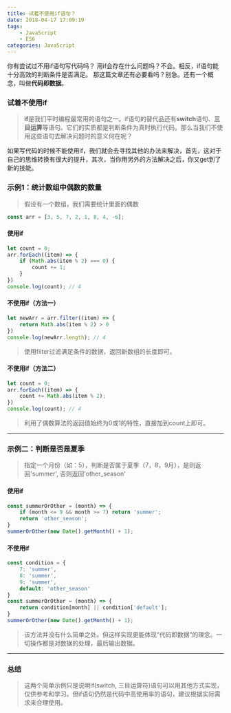 ```yaml
---
title: 试着不使用if语句？
date: 2018-04-17 17:09:19
tags:
    - JavaScript
    - ES6
categories: JavaScript
---
```


你有尝试过不用if语句写代码吗？
用if会存在什么问题吗？不会。相反，if语句能十分高效的判断条件是否满足。
那这篇文章还有必要看吗？别急。还有一个概念，叫做**代码即数据**。

<!-- more -->

### 试着不使用if

>**if**是我们平时编程最常用的语句之一。if语句的替代品还有**switch**语句、**三目运算**等语句。它们的实质都是判断条件为真时执行代码。那么当我们不使用这些语句去解决问题时的意义何在呢？

如果写代码的时候不能使用if，我们就会去寻找其他的办法来解决，首先，这对于自己的思维转换有很大的提升，其次，当你用另外的方法解决之后，你又get到了新的技能。

<!-- ### 不使用if应该怎么做 -->

### 示例1：统计数组中偶数的数量
>假设有一个数组，我们需要统计里面的偶数

```javascript
const arr = [3, 5, 7, 2, 1, 8, 4, -6];
```
#### 使用if
```javascript
let count = 0;
arr.forEach((item) => {
    if (Math.abs(item % 2) === 0) {
        count += 1;
    }
})
console.log(count); // 4
```
#### 不使用if（方法一）
```javascript
let newArr = arr.filter((item) => {
    return Math.abs(item % 2) > 0
})
console.log(newArr.length); // 4
```
>使用filter过滤满足条件的数据，返回新数组的长度即可。

#### 不使用if（方法二）
```javascript
let count = 0;
arr.forEach((item) => {
    count += Math.abs(item % 2);
})
console.log(count); // 4
```
>利用了偶数算法的返回值始终为0或1的特性，直接加到count上即可。

---------------------------------------------------------------------------------------------------------------------

### 示例二：判断是否是夏季
>指定一个月份（如：5），判断是否属于夏季（7，8，9月），是则返回'summer', 否则返回'other_season'

#### 使用if
```javascript
const summerOrOther = (month) => {
    if (month <= 9 && month >= 7) return 'summer';
    return 'other_season';
}
summerOrOther(new Date().getMonth() + 1);
```
#### 不使用if
```javascript
const condition = {
    7: 'summer',
    8: 'summer',
    9: 'summer',
    default: 'other_season'
}
const summerOrOther = (month) => {
    return condition[month] || condition['default'];
}
summerOrOther(new Date().getMonth() + 1);
```
>该方法并没有什么简单之处。但这样实现更能体现“代码即数据”的理念。一切操作都是对数据的处理，最后输出数据。

---------------------------------------------------------------------------------------------------------------------

### 总结
>这两个简单示例只是说明if(switch, 三目运算符)语句可以用其他方式实现，仅供参考和学习。但if语句仍然是代码中高使用率的语句，建议根据实际需求来合理使用。

